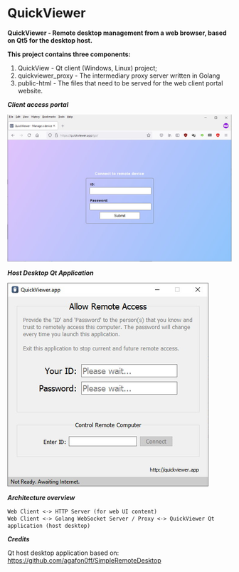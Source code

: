 # QuickViewer
**QuickViewer - Remote desktop management from a web browser, based on Qt5 for the desktop host.**

**This project contains three components:**
1. QuickView - Qt client (Windows, Linux) project;
2. quickviewer_proxy - The intermediary proxy server written in Golang
3. public-html - The files that need to be served for the web client portal website.

***Client access portal***

![Client Screenshot](screenshot-client.jpg)

***Host Desktop Qt Application***

![Host Screenshot](screenshot-host.jpg)


***Architecture overview***

```
Web Client <-> HTTP Server (for web UI content)
Web Client <-> Golang WebSocket Server / Proxy <-> QuickViewer Qt application (host desktop)
```

***Credits***

Qt host desktop application based on: https://github.com/agafon0ff/SimpleRemoteDesktop
